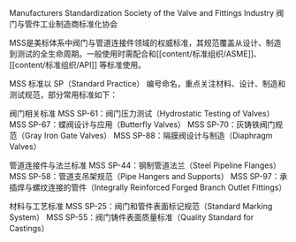 ​Manufacturers Standardization Society of the Valve and Fittings Industry​
阀门与管件工业制造商标准化协会

MSS是美标体系中阀门与管道连接件领域的权威标准，其规范覆盖从设计、制造到测试的全生命周期。一般使用时需配合和[[content/标准组织/ASME]]、[[content/标准组织/API]] 等标准使用。

MSS 标准以 ​SP（Standard Practice）​ 编号命名，重点关注 ​材料、设计、制造和测试规范，部分常用标准如下：

阀门相关标准
​MSS SP-61：阀门压力测试（Hydrostatic Testing of Valves）
​MSS SP-67：蝶阀设计与应用（Butterfly Valves）
​MSS SP-70：灰铸铁阀门规范（Gray Iron Gate Valves）
​MSS SP-88：隔膜阀设计与制造（Diaphragm Valves）

管道连接件与法兰标准
​MSS SP-44：钢制管道法兰（Steel Pipeline Flanges）
​MSS SP-58：管道支吊架规范（Pipe Hangers and Supports）
​MSS SP-97：承插焊与螺纹连接的管件（Integrally Reinforced Forged Branch Outlet Fittings）

​材料与工艺标准
​MSS SP-25：阀门和管件表面标记规范（Standard Marking System）
​MSS SP-55：阀门铸件表面质量标准（Quality Standard for Castings）

